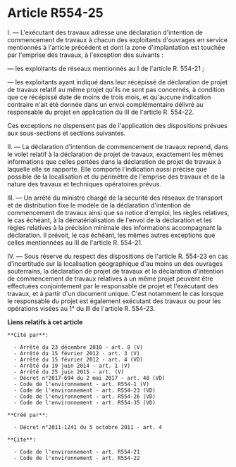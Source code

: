# Article R554-25

I. ― L'exécutant des travaux adresse une déclaration d'intention de commencement de travaux à chacun des exploitants
d'ouvrages en service mentionnés à l'article précédent et dont la zone d'implantation est touchée par l'emprise des travaux,
à l'exception des suivants : 

― les exploitants de réseaux mentionnés au I de l'article R. 554-21 ; 

― les exploitants ayant indiqué dans leur récépissé de déclaration de projet de travaux relatif au même projet qu'ils ne sont
pas concernés, à condition que ce récépissé date de moins de trois mois, et qu'aucune indication contraire n'ait été donnée
dans un envoi complémentaire délivré au responsable du projet en application du III de l'article R. 554-22. 

Ces exceptions ne dispensent pas de l'application des dispositions prévues aux sous-sections et sections suivantes. 

II. ― La déclaration d'intention de commencement de travaux reprend, dans le volet relatif à la déclaration de projet de
travaux, exactement les mêmes informations que celles portées dans la déclaration de projet de travaux à laquelle elle se
rapporte. Elle comporte l'indication aussi précise que possible de la localisation et du périmètre de l'emprise des travaux
et de la nature des travaux et techniques opératoires prévus. 

III. ― Un arrêté du ministre chargé de la sécurité des réseaux de transport et de distribution fixe le modèle de la
déclaration d'intention de commencement de travaux ainsi que sa notice d'emploi, les règles relatives, le cas échéant, à la
dématérialisation de l'envoi de la déclaration et les règles relatives à la précision minimale des informations accompagnant
la déclaration. Il prévoit, le cas échéant, les mêmes autres exceptions que celles mentionnées au III de l'article R.
554-21. 

IV. ― Sous réserve du respect des dispositions de l'article R. 554-23 en cas d'incertitude sur la localisation géographique
d'au moins un des ouvrages souterrains, la déclaration de projet de travaux et la déclaration d'intention de commencement de
travaux relatives à un même projet peuvent être effectuées conjointement par le responsable de projet et l'exécutant des
travaux, et à partir d'un document unique. C'est notamment le cas lorsque le responsable du projet est également exécutant
des travaux ou pour les opérations visées au 1° du III de l'article R. 554-23.

**Liens relatifs à cet article**

	**Cité par**:

	  - Arrêté du 23 décembre 2010 - art. 8 (V)
	  - Arrêté du 15 février 2012 - art. 3 (V)
	  - Arrêté du 15 février 2012 - art. 4 (VD)
	  - Arrêté du 19 juin 2014 - art. 1 (V)
	  - Arrêté du 25 juin 2015 - art. (V)
	  - Décret n°2017-694 du 2 mai 2017 - art. 48 (VD)
	  - Code de l'environnement - art. R554-1 (V)
	  - Code de l'environnement - art. R554-23 (VD)
	  - Code de l'environnement - art. R554-26 (VD)
	  - Code de l'environnement - art. R554-35 (VD)

	**Créé par**:

	  - Décret n°2011-1241 du 5 octobre 2011 - art. 4

	**Cite**:

	  - Code de l'environnement - art. R554-21
	  - Code de l'environnement - art. R554-22
